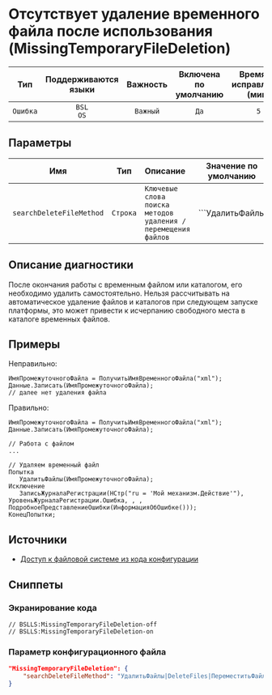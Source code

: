 # Отсутствует удаление временного файла после использования (MissingTemporaryFileDeletion)

| Тип | Поддерживаются<br/>языки | Важность | Включена<br/>по умолчанию | Время на<br/>исправление (мин) | Тэги |
| :-: | :-: | :-: | :-: | :-: | :-: |
| `Ошибка` | `BSL`<br/>`OS` | `Важный` | `Да` | `5` | `badpractice`<br/>`standard` |

## Параметры 

| Имя | Тип | Описание | Значение по умолчанию |
| :-: | :-: | :-- | :-: |
| `searchDeleteFileMethod` | `Строка` | ```Ключевые слова поиска методов удаления / перемещения файлов``` | ```УдалитьФайлы|DeleteFiles|ПереместитьФайл|MoveFile``` |

<!-- Блоки выше заполняются автоматически, не трогать -->
## Описание диагностики

После окончания работы с временным файлом или каталогом, его необходимо удалить самостоятельно. 
Нельзя рассчитывать на автоматическое удаление файлов и каталогов при следующем запуске платформы, 
это может привести к исчерпанию свободного места в каталоге временных файлов.

## Примеры

Неправильно:

```bsl
ИмяПромежуточногоФайла = ПолучитьИмяВременногоФайла("xml");
Данные.Записать(ИмяПромежуточногоФайла);
// далее нет удаления файла
```

Правильно:

```bsl
ИмяПромежуточногоФайла = ПолучитьИмяВременногоФайла("xml");
Данные.Записать(ИмяПромежуточногоФайла);

// Работа с файлом
...

// Удаляем временный файл
Попытка
   УдалитьФайлы(ИмяПромежуточногоФайла);
Исключение
   ЗаписьЖурналаРегистрации(НСтр("ru = 'Мой механизм.Действие'"), УровеньЖурналаРегистрации.Ошибка, , , ПодробноеПредставлениеОшибки(ИнформацияОбОшибке()));
КонецПопытки;
```

## Источники

* [Доступ к файловой системе из кода конфигурации](https://its.1c.ru/db/v8std#content:542:hdoc)

## Сниппеты

<!-- Блоки ниже заполняются автоматически, не трогать -->
### Экранирование кода

```bsl
// BSLLS:MissingTemporaryFileDeletion-off
// BSLLS:MissingTemporaryFileDeletion-on
```

### Параметр конфигурационного файла

```json
"MissingTemporaryFileDeletion": {
    "searchDeleteFileMethod": "УдалитьФайлы|DeleteFiles|ПереместитьФайл|MoveFile"
}
```
